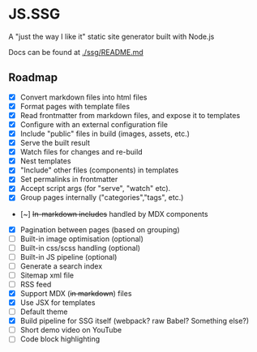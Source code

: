 # JS.SSG

A "just the way I like it" static site generator built with Node.js

Docs can be found at [./ssg/README.md](./ssg/README.md)

## Roadmap

-   [x] Convert markdown files into html files
-   [x] Format pages with template files
-   [x] Read frontmatter from markdown files, and expose it to templates
-   [x] Configure with an external configuration file
-   [x] Include "public" files in build (images, assets, etc.)
-   [x] Serve the built result
-   [x] Watch files for changes and re-build
-   [x] Nest templates
-   [x] "Include" other files (components) in templates
-   [x] Set permalinks in frontmatter
-   [x] Accept script args (for "serve", "watch" etc).
-   [x] Group pages internally ("categories","tags", etc.)
-   [~] ~~In-markdown includes~~ handled by MDX components
-   [x] Pagination between pages (based on grouping)
-   [ ] Built-in image optimisation (optional)
-   [ ] Built-in css/scss handling (optional)
-   [ ] Built-in JS pipeline (optional)
-   [ ] Generate a search index
-   [ ] Sitemap xml file
-   [ ] RSS feed
-   [x] Support MDX (~~in markdown~~) files
-   [x] Use JSX for templates
-   [ ] Default theme
-   [x] Build pipeline for SSG itself (webpack? raw Babel? Something else?)
-   [ ] Short demo video on YouTube
-   [ ] Code block highlighting
